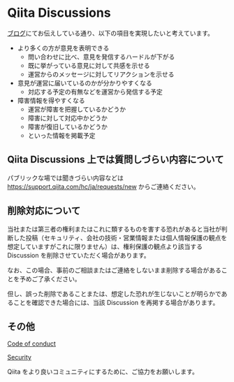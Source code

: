 # Qiita Discussions

[ブログ](https://blog.qiita.com/qiita-discussions-general-availability/)にてお伝えしている通り、以下の項目を実現したいと考えています。

- より多くの方が意見を表明できる
  - 問い合わせに比べ、意見を発信するハードルが下がる
  - 既に挙がっている意見に対して共感を示せる
  - 運営からのメッセージに対してリアクションを示せる
- 意見が運営に届いているのかが分かりやすくなる
  - 対応する予定の有無などを運営から発信する予定
- 障害情報を得やすくなる
  - 運営が障害を把握しているかどうか
  - 障害に対して対応中かどうか
  - 障害が復旧しているかどうか
  - といった情報を掲載予定

## Qiita Discussions 上では質問しづらい内容について

パブリックな場では聞きづらい内容などは https://support.qiita.com/hc/ja/requests/new からご連絡ください。

## 削除対応について

当社または第三者の権利またはこれに類するものを害する恐れがあると当社が判断した投稿（セキュリティ、会社の技術・営業情報または個人情報保護の観点を想定していますがこれに限りません）は、権利保護の観点より該当する Discussion を削除させていただく場合があります。

なお、この場合、事前のご相談またはご連絡をしないまま削除する場合があることを予めご了承ください。

但し、誤った削除であることまたは、想定した恐れが生じないことが明らかであることを確認できた場合には、当該 Discussion を再掲する場合があります。

## その他

[Code of conduct](/CODE_OF_CONDUCT.md)

[Security](/SECURITY.md)

Qiita をより良いコミュニティにするために、ご協力をお願いします。
